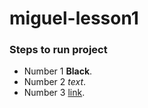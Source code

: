 # miguel-lesson1

### Steps to run project


- Number 1 **Black**.
- Number 2 *text*.
- Number 3 [link](https://www.google.com).